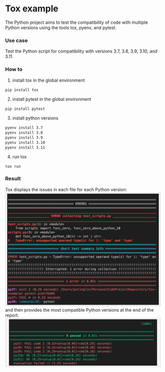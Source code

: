 # Tox example
The Python project aims to test the compatibility of code with multiple Python versions using the tools tox, pyenv, and pytest.

### Use case
Test the Python script for compatibility with versions 3.7, 3.8, 3.9, 3.10, and 3.11.


### How to 
1. install tox in the global environment
```
pip install tox
```

2. install pytest in the global environment
```
pip install pytest
```

3. install python versions
```
pyenv install 3.7
pyenv install 3.8
pyenv install 3.9
pyenv install 3.10
pyenv install 3.11
```

4. run tox
```
tox run
```


### Result
Tox displays the issues in each file for each Python version:
![report](resources/report_in_file.png)
 and then provides the most compatible Python versions at the end of the report.
![report](resources/report.png)

